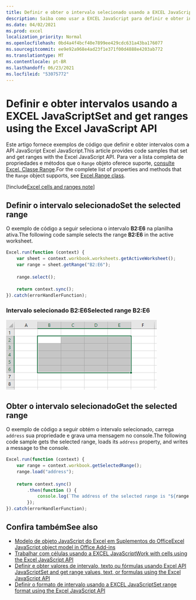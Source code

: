 ```yaml
---
title: Definir e obter o intervalo selecionado usando a EXCEL JavaScript
description: Saiba como usar a EXCEL JavaScript para definir e obter intervalos usando a API JavaScript Excel JavaScript.
ms.date: 04/02/2021
ms.prod: excel
localization_priority: Normal
ms.openlocfilehash: 0bd4a4f4bcf40e7899ee429cdc631a43ba176077
ms.sourcegitcommit: ee9e92a968e4ad23f1e371f00d4888e4203ab772
ms.translationtype: MT
ms.contentlocale: pt-BR
ms.lasthandoff: 06/23/2021
ms.locfileid: "53075772"
---
```

# <a name="set-and-get-ranges-using-the-excel-javascript-api"></a><span data-ttu-id="52b2f-103">Definir e obter intervalos usando a EXCEL JavaScript</span><span class="sxs-lookup"><span data-stu-id="52b2f-103">Set and get ranges using the Excel JavaScript API</span></span>

<span data-ttu-id="52b2f-104">Este artigo fornece exemplos de código que definir e obter intervalos com a API JavaScript Excel JavaScript.</span><span class="sxs-lookup"><span data-stu-id="52b2f-104">This article provides code samples that set and get ranges with the Excel JavaScript API.</span></span> <span data-ttu-id="52b2f-105">Para ver a lista completa de propriedades e métodos que o `Range` objeto oferece suporte, [consulte Excel. Classe Range](/javascript/api/excel/excel.range).</span><span class="sxs-lookup"><span data-stu-id="52b2f-105">For the complete list of properties and methods that the `Range` object supports, see [Excel.Range class](/javascript/api/excel/excel.range).</span></span>

[!include[Excel cells and ranges note](../includes/note-excel-cells-and-ranges.md)]

## <a name="set-the-selected-range"></a><span data-ttu-id="52b2f-106">Definir o intervalo selecionado</span><span class="sxs-lookup"><span data-stu-id="52b2f-106">Set the selected range</span></span>

<span data-ttu-id="52b2f-107">O exemplo de código a seguir seleciona o intervalo **B2:E6** na planilha ativa.</span><span class="sxs-lookup"><span data-stu-id="52b2f-107">The following code sample selects the range **B2:E6** in the active worksheet.</span></span>

```js
Excel.run(function (context) {
    var sheet = context.workbook.worksheets.getActiveWorksheet();
    var range = sheet.getRange("B2:E6");

    range.select();

    return context.sync();
}).catch(errorHandlerFunction);
```

### <a name="selected-range-b2e6"></a><span data-ttu-id="52b2f-108">Intervalo selecionado B2:E6</span><span class="sxs-lookup"><span data-stu-id="52b2f-108">Selected range B2:E6</span></span>

![Intervalo selecionado Excel.](../images/excel-ranges-set-selection.png)

## <a name="get-the-selected-range"></a><span data-ttu-id="52b2f-110">Obter o intervalo selecionado</span><span class="sxs-lookup"><span data-stu-id="52b2f-110">Get the selected range</span></span>

<span data-ttu-id="52b2f-111">O exemplo de código a seguir obtém o intervalo selecionado, carrega `address` sua propriedade e grava uma mensagem no console.</span><span class="sxs-lookup"><span data-stu-id="52b2f-111">The following code sample gets the selected range, loads its `address` property, and writes a message to the console.</span></span>

```js
Excel.run(function (context) {
    var range = context.workbook.getSelectedRange();
    range.load("address");

    return context.sync()
        .then(function () {
            console.log(`The address of the selected range is "${range.address}"`);
        });
}).catch(errorHandlerFunction);
```

## <a name="see-also"></a><span data-ttu-id="52b2f-112">Confira também</span><span class="sxs-lookup"><span data-stu-id="52b2f-112">See also</span></span>

- [<span data-ttu-id="52b2f-113">Modelo de objeto JavaScript do Excel em Suplementos do Office</span><span class="sxs-lookup"><span data-stu-id="52b2f-113">Excel JavaScript object model in Office Add-ins</span></span>](excel-add-ins-core-concepts.md)
- [<span data-ttu-id="52b2f-114">Trabalhar com células usando a EXCEL JavaScript</span><span class="sxs-lookup"><span data-stu-id="52b2f-114">Work with cells using the Excel JavaScript API</span></span>](excel-add-ins-cells.md)
- [<span data-ttu-id="52b2f-115">Definir e obter valores de intervalo, texto ou fórmulas usando Excel API JavaScript</span><span class="sxs-lookup"><span data-stu-id="52b2f-115">Set and get range values, text, or formulas using the Excel JavaScript API</span></span>](excel-add-ins-ranges-set-get-values.md)
- [<span data-ttu-id="52b2f-116">Definir o formato de intervalo usando a EXCEL JavaScript</span><span class="sxs-lookup"><span data-stu-id="52b2f-116">Set range format using the Excel JavaScript API</span></span>](excel-add-ins-ranges-set-format.md)

